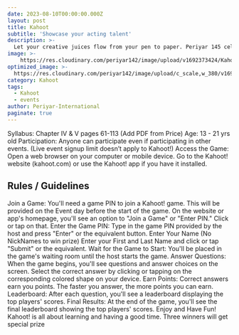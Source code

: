 ```yaml
---
date: 2023-08-10T00:00:00.000Z
layout: post
title: Kahoot
subtitle: 'Showcase your acting talent'
description: >-
  Let your creative juices flow from your pen to paper. Periyar 145 celebratory event encourages you to bring out the writer in you. It’s your chance to affect others thru your words...
image: >-
    https://res.cloudinary.com/periyar142/image/upload/v1692373424/Kahoot_xw1old.jpg
optimized_image: >-
  https://res.cloudinary.com/periyar142/image/upload/c_scale,w_380/v1692373424/Kahoot_xw1old.jpg
category: Kahoot
tags:
  - Kahoot
  - events
author: Periyar-International
paginate: true
---
```




Syllabus: Chapter IV & V pages 61-113 (Add PDF from Price)
Age: 13 - 21 yrs old
Participation: Anyone can participate even if participating in other events. (Live event signup limit doesn’t apply to Kahoot!)
Access the Game:
Open a web browser on your computer or mobile device.
Go to the Kahoot! website (kahoot.com) or use the Kahoot! app if you have it installed.

## Rules / Guidelines
Join a Game:
You'll need a game PIN to join a Kahoot! game. This will be provided on the Event day before the start of the game.
On the website or app's homepage, you'll see an option to "Join a Game" or "Enter PIN." Click or tap on that.
Enter the Game PIN:
Type in the game PIN provided by the host and press "Enter" or the equivalent button.
Enter Your Name (No NickNames to win prize)
Enter your First and Last Name and click or tap "Submit" or the equivalent.
Wait for the Game to Start:
You'll be placed in the game's waiting room until the host starts the game.
Answer Questions:
When the game begins, you'll see questions and answer choices on the screen.
Select the correct answer by clicking or tapping on the corresponding colored shape on your device.
Earn Points:
Correct answers earn you points. The faster you answer, the more points you can earn.
Leaderboard:
After each question, you'll see a leaderboard displaying the top players' scores.
Final Results:
At the end of the game, you'll see the final leaderboard showing the top players' scores.
Enjoy and Have Fun!
Kahoot! is all about learning and having a good time. Three winners will get special prize 
